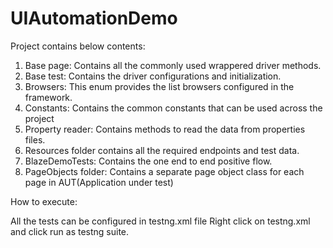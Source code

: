 # UIAutomationDemo

Project contains below contents:

1. Base page: Contains all the commonly used wrappered driver methods.
2. Base test: Contains the driver configurations and initialization.
3. Browsers: This enum provides the list browsers configured in the framework.
4. Constants: Contains the common constants that can be used across the project
5. Property reader: Contains methods to read the data from properties files.
6. Resources folder contains all the required endpoints and test data.
7. BlazeDemoTests: Contains the one end to end positive flow.
8. PageObjects folder: Contains a separate page object class for each page in AUT(Application under test)

How to execute:

All the tests can be configured in testng.xml file
Right click on testng.xml and click run as testng suite.